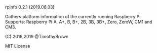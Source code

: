 rpinfo 0.2.1 (2019.06.03)

Gathers platform information of the currently running Raspberry Pi.
Supports: Raspberry Pi A, A+, B, B+, 2B, 3B, 3B+, Zero, ZeroW, CM1 and CM3.

(C) 2018,2019 @TimothyBrown

MIT License
